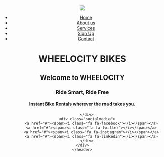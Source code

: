 <!DOCTYPE html>
<html>
<head>
    <title>INDEX</title>
    <!--CSS only -->
    <link rel="stylesheet" href="https://cdnjs.cloudflare.com/ajax/libs/font-awesome/4.7.0/css/font-awesome.min.css">
    <link rel="stylesheet" type="text/css" href="css/style.css">
</head>
<body>
    <header>
        <div class="main">
            <div class="logo">
                <img src="../WheelOCity/images/Logo.png">
            </div>
            </div>
            <ul>
                <li><a class="active" href="index.html">Home</a></li>
                <li><a href="about us.html">About us</a></li>
                <li><a href="services.html">Services</a></li>
                <li><a href="Sign up.html">Sign Up</a></li>
                <li><a href="contact.html">Contact</a></li>
            </ul>
        </div>
        <div class="title">
            <h1>WHEELOCITY BIKES</h1>
        </div>
        <div class="moreinfo">
            <h2>Welcome to WHEELOCITY</h2>
            <h3>Ride Smart, Ride Free</h3>
            <h4>Instant Bike Rentals wherever the road takes you.</h4>
            
        </div>
        <div class="socialmedia">
            <a href="#"><span><i class="fa fa-facebook"></i></span></a>
            <a href="#"><span><i class="fa fa-twitter"></i></span></a>
            <a href="#"><span><i class="fa fa-instagram"></i></span></a>
            <a href="#"><span><i class="fa fa-linkedin"></i></span></a>
        </div>
    </div>
    </header>
</body>
</html>
